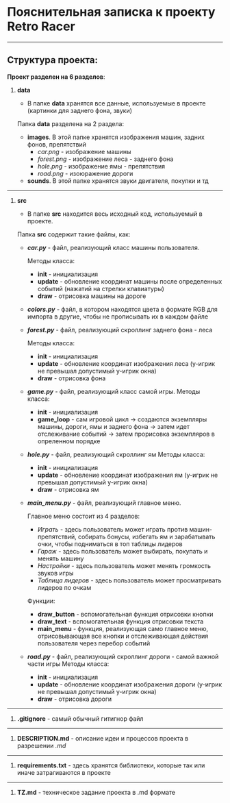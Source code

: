 # Пояснительная записка к проекту Retro Racer
_____
## Структура проекта:

**Проект разделен на 6 разделов**:

1. **data**
   - В папке **data** хранятся все данные, используемые в проекте (картинки для заднего фона, звуки)

   Папка **data** разделена на 2 раздела:
   - **images**. В этой папке хранятся изображения машин, задних фонов, препятствий
      * *car.png* - изображение машины
      * *forest.png* - изображение леса - заднего фона
      * *hole.png* - изображение ямы - препятствия
      * *road.png* - изоюражение дороги
   - **sounds**. В этой папке хранятся звуки двигателя, покупки и тд
___
1. **src**
   - В папке **src** находится весь исходный код, используемый в проекте.

   Папка **src** содержит такие файлы, как:
   * ***car.py*** - файл, реализующий класс машины пользователя. 
     
     Методы класса:
     - **init** - инициализация
     - **update** - обновление координат машины после определенных событий (нажатий на стрелки клавиатуры)
     - **draw** - отрисовка машины на дороге
   
   * ***colors.py*** - файл, в котором находятся цвета в формате RGB для импорта в другие, чтобы не прописывать их в каждом файле
  
   * ***forest.py*** - файл, реализующий скроллинг заднего фона - леса
     
     Методы класса:
     - **init** - инициализация
     - **update** - обновление координат изображения леса (y-игрик не превышал допустимый y-игрик окна)
     - **draw** - отрисовка фона
  
   * ***game.py*** - файл, реализующий класс самой игры.
     Методы класса:
     - **init** - инициализация
     - **game_loop** - сам игровой цикл -> создаются экземпляры машины, дороги, ямы и заднего фона -> затем идет отслеживание событий -> затем прорисовка экземпляров в опреленном порядке
  
   * ***hole.py*** - файл, реализующий скроллинг ям
     Методы класса:
     - **init** - инициализация
     - **update** - обновление координат изображения ям (y-игрик не превышал допустимый y-игрик окна)
     - **draw** - отрисовка ям
  
   * ***main_menu.py*** - файл, реализующий главное меню. 
     
     Главное меню состоит из 4 разделов:
     * *Играть* - здесь пользователь может играть против машин-препятствий, собирать бонусы, избегать ям и зарабатывать очки, чтобы подниматься в топ таблицы лидеров
     * *Гараж* - здесь пользователь может выбирать, покупать и менять машину
     * *Настройки* - здесь пользователь может менять громкость звуков игры
     * *Таблица лидеров* - здесь пользователь может просматривать лидеров по очкам
     
     Функции:
     - **draw_button** - вспомогательная функция отрисовки кнопки
     - **draw_text** - вспомогательная функция отрисовки текста
     - **main_menu** - функция, реализующая само главное меню, отрисовывающая все кнопки и отслеживающая действия пользователя через перебор событий
  
   * ***road.py*** - файл, реализующий скроллинг дороги - самой важной части игры
     Методы класса:
     - **init** - инициализация
     - **update** - обновление координат изображения дороги (y-игрик не превышал допустимый y-игрик окна)
     - **draw** - отрисовка дороги
________
1. **.gitignore** - самый обычный гитигнор файл
_______
1. **DESCRIPTION.md** - описание идеи и процессов проекта в разрешении *.md*
_______
1. **requirements.txt** - здесь хранятся библиотеки, которые так или иначе затрагиваются в проекте
_______
1. **TZ.md** - техническое задание проекта в .md формате